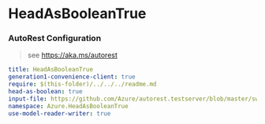# HeadAsBooleanTrue
### AutoRest Configuration
> see https://aka.ms/autorest

``` yaml
title: HeadAsBooleanTrue
generation1-convenience-client: true
require: $(this-folder)/../../../readme.md
head-as-boolean: true
input-file: https://github.com/Azure/autorest.testserver/blob/master/swagger/head.json
namespace: Azure.HeadAsBooleanTrue
use-model-reader-writer: true
```
